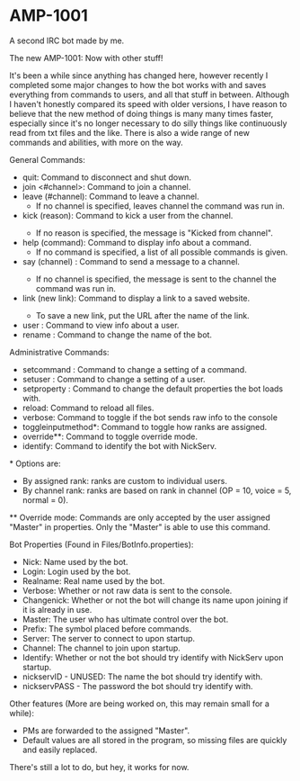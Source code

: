 AMP-1001
========

A second IRC bot made by me.

The new AMP-1001: Now with other stuff!

It's been a while since anything has changed here, however recently I completed some major changes to how the bot works with and saves everything from commands to users, and all that stuff in between. Although I haven't honestly compared its speed with older versions, I have reason to believe that the new method of doing things is many many times faster, especially since it's no longer necessary to do silly things like continuously read from txt files and the like. There is also a wide range of new commands and abilities, with more on the way.

General Commands:
- quit: Command to disconnect and shut down.
- join <#channel>: Command to join a channel.
- leave (#channel): Command to leave a channel. 
    - If no channel is specified, leaves channel the command was run in.
- kick <user> (reason): Command to kick a user from the channel.
    - If no reason is specified, the message is "Kicked from channel".
- help (command): Command to display info about a command.
    - If no command is specified, a list of all possible commands is given.
- say (channel) <message>: Command to send a message to a channel.
    - If no channel is specified, the message is sent to the channel the command was run in.
- link <name> (new link): Command to display a link to a saved website.
    - To save a new link, put the URL after the name of the link.
- user <name>: Command to view info about a user.
- rename <name>: Command to change the name of the bot.

Administrative Commands:
- setcommand <setting> <command> <value>: Command to change a setting of a command.
- setuser <setting> <user> <value>: Command to change a setting of a user.
- setproperty <property> <value>: Command to change the default properties the bot loads with.
- reload: Command to reload all files.
- verbose: Command to toggle if the bot sends raw info to the console
- toggleinputmethod*: Command to toggle how ranks are assigned.
- override**: Command to toggle override mode.
- identify: Command to identify the bot with NickServ.

\* Options are:
- By assigned rank: ranks are custom to individual users.
- By channel rank: ranks are based on rank in channel (OP = 10, voice = 5, normal = 0).

** Override mode: Commands are only accepted by the user assigned "Master" in properties. Only the "Master" is able to use this command.

Bot Properties (Found in Files/BotInfo.properties):
- Nick: Name used by the bot.
- Login: Login used by the bot.
- Realname: Real name used by the bot.
- Verbose: Whether or not raw data is sent to the console.
- Changenick: Whether or not the bot will change its name upon joining if it is already in use.
- Master: The user who has ultimate control over the bot.
- Prefix: The symbol placed before commands.
- Server: The server to connect to upon startup.
- Channel: The channel to join upon startup.
- Identify: Whether or not the bot should try identify with NickServ upon startup.
- nickservID - UNUSED: The name the bot should try identify with.
- nickservPASS - The password the bot should try identify with.

Other features (More are being worked on, this may remain small for a while):
- PMs are forwarded to the assigned "Master".
- Default values are all stored in the program, so missing files are quickly and easily replaced.

There's still a lot to do, but hey, it works for now.
